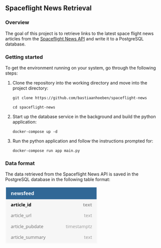 ## Spaceflight News Retrieval

### Overview
The goal of this project is to retrieve links to the latest space flight news 
articles from the [Spaceflight News API](www.spaceflightnewsapi.net) and write 
it to a PostgreSQL database.

### Getting started

To get the environment running on your system, go through the following steps:

1. Clone the repository into the working directory and move into the project 
   directory:
   ```
   git clone https://github.com/bastiaanhoeben/spaceflight-news
   ```
   ```
   cd spaceflight-news
   ```
   
2. Start up the database service in the background and build the python 
   application:
   ```
   docker-compose up -d
   ```

3. Run the python application and follow the instructions prompted for:
   ```
   docker-compose run app main.py
   ```

### Data format

The data retrieved from the Spaceflight News API is saved in the PostgreSQL 
database in the following table format:

![ERD](docs/spaceflightnews_ERD.png)
